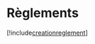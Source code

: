 # Règlements

[!include[creationreglement](reglements.creationreglement.autogen.md)]































